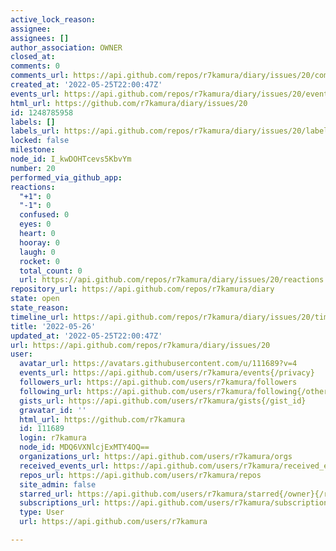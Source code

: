 ```yaml
---
active_lock_reason: 
assignee: 
assignees: []
author_association: OWNER
closed_at: 
comments: 0
comments_url: https://api.github.com/repos/r7kamura/diary/issues/20/comments
created_at: '2022-05-25T22:00:47Z'
events_url: https://api.github.com/repos/r7kamura/diary/issues/20/events
html_url: https://github.com/r7kamura/diary/issues/20
id: 1248785958
labels: []
labels_url: https://api.github.com/repos/r7kamura/diary/issues/20/labels{/name}
locked: false
milestone: 
node_id: I_kwDOHTcevs5KbvYm
number: 20
performed_via_github_app: 
reactions:
  "+1": 0
  "-1": 0
  confused: 0
  eyes: 0
  heart: 0
  hooray: 0
  laugh: 0
  rocket: 0
  total_count: 0
  url: https://api.github.com/repos/r7kamura/diary/issues/20/reactions
repository_url: https://api.github.com/repos/r7kamura/diary
state: open
state_reason: 
timeline_url: https://api.github.com/repos/r7kamura/diary/issues/20/timeline
title: '2022-05-26'
updated_at: '2022-05-25T22:00:47Z'
url: https://api.github.com/repos/r7kamura/diary/issues/20
user:
  avatar_url: https://avatars.githubusercontent.com/u/111689?v=4
  events_url: https://api.github.com/users/r7kamura/events{/privacy}
  followers_url: https://api.github.com/users/r7kamura/followers
  following_url: https://api.github.com/users/r7kamura/following{/other_user}
  gists_url: https://api.github.com/users/r7kamura/gists{/gist_id}
  gravatar_id: ''
  html_url: https://github.com/r7kamura
  id: 111689
  login: r7kamura
  node_id: MDQ6VXNlcjExMTY4OQ==
  organizations_url: https://api.github.com/users/r7kamura/orgs
  received_events_url: https://api.github.com/users/r7kamura/received_events
  repos_url: https://api.github.com/users/r7kamura/repos
  site_admin: false
  starred_url: https://api.github.com/users/r7kamura/starred{/owner}{/repo}
  subscriptions_url: https://api.github.com/users/r7kamura/subscriptions
  type: User
  url: https://api.github.com/users/r7kamura

---
```

